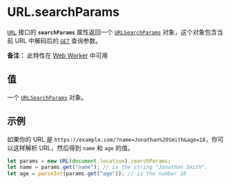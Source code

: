 # URL.searchParams

[`URL`](https://developer.mozilla.org/zh-CN/docs/Web/API/URL) 接口的 **`searchParams`** 属性返回一个 [`URLSearchParams`](https://developer.mozilla.org/zh-CN/docs/Web/API/URLSearchParams) 对象，这个对象包含当前 URL 中解码后的 [`GET`](https://developer.mozilla.org/zh-CN/docs/Web/HTTP/Methods/GET) 查询参数。

**备注：** 此特性在 [Web Worker](https://developer.mozilla.org/zh-CN/docs/Web/API/Web_Workers_API) 中可用

## 值

一个 [`URLSearchParams`](https://developer.mozilla.org/zh-CN/docs/Web/API/URLSearchParams) 对象。

## 示例

如果你的 URL 是 `https://example.com/?name=Jonathan%20Smith&age=18`，你可以这样解析 URL，然后得到 `name` 和 `age` 的值。

```js
let params = new URL(document.location).searchParams;
let name = params.get("name"); // is the string "Jonathan Smith".
let age = parseInt(params.get("age")); // is the number 18
```
